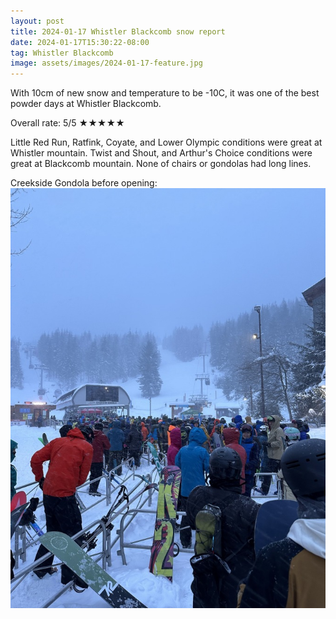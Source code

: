 ```yaml
---
layout: post
title: 2024-01-17 Whistler Blackcomb snow report
date: 2024-01-17T15:30:22-08:00
tag: Whistler Blackcomb
image: assets/images/2024-01-17-feature.jpg
---
```


With 10cm of new snow and temperature to be -10C, it was one of the best powder days at Whistler Blackcomb.

Overall rate: 5/5 ★★★★★

Little Red Run, Ratfink, Coyate, and Lower Olympic conditions were great at Whistler mountain. Twist and Shout, and Arthur's Choice conditions were great at Blackcomb mountain. None of chairs or gondolas had long lines.

Creekside Gondola before opening:
![](/assets/images/2024-01-17-creekside-gondola.jpg)
